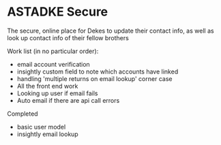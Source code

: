 # ASTADKE Secure
The secure, online place for Dekes to update their contact info, as well as look up contact info of their fellow brothers

Work list (in no particular order):
+ email account verification
+ insightly custom field to note which accounts have linked
+ handling 'multiple returns on email lookup' corner case
+ All the front end work
+ Looking up user if email fails
+ Auto email if there are api call errors

Completed
+ basic user model
+ insightly email lookup

